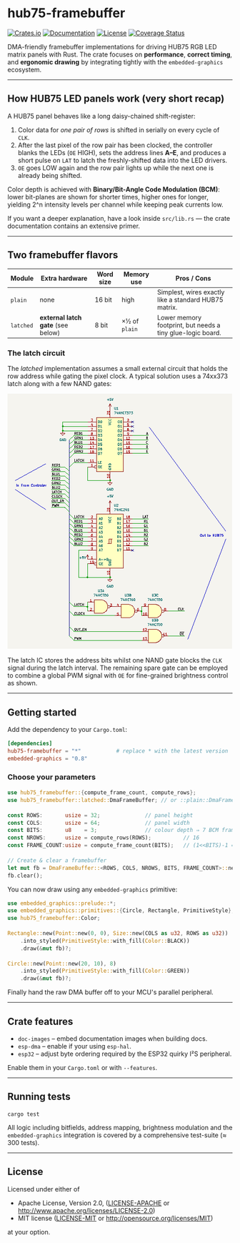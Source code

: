 # hub75-framebuffer

[![Crates.io](https://img.shields.io/crates/v/hub75-framebuffer.svg)](https://crates.io/crates/hub75-framebuffer)
[![Documentation](https://docs.rs/hub75-framebuffer/badge.svg)](https://docs.rs/hub75-framebuffer)
[![License](https://img.shields.io/badge/license-MIT%2FApache--2.0-blue.svg)](README.md)
[![Coverage Status](https://coveralls.io/repos/github/liebman/hub75-framebuffer-rs/badge.svg?branch=main)](https://coveralls.io/github/liebman/hub75-framebuffer-rs?branch=main)

DMA-friendly framebuffer implementations for driving HUB75 RGB LED matrix panels with Rust.  The crate focuses on **performance**, **correct timing**, and **ergonomic drawing** by integrating tightly with the `embedded-graphics` ecosystem.

---

## How HUB75 LED panels work (very short recap)

A HUB75 panel behaves like a long daisy-chained shift-register:

1. Color data for *one pair of rows* is shifted in serially on every cycle of `CLK`.
2. After the last pixel of the row pair has been clocked, the controller blanks the LEDs (`OE` HIGH), sets the address lines **A–E**, and produces a short pulse on `LAT` to latch the freshly-shifted data into the LED drivers.
3. `OE` goes LOW again and the row pair lights up while the next one is already being shifted.

Color depth is achieved with **Binary/Bit-Angle Code Modulation (BCM)**: lower bit-planes are shown for shorter times, higher ones for longer, yielding 2^n intensity levels per channel while keeping peak currents low.

If you want a deeper explanation, have a look inside `src/lib.rs` — the crate documentation contains an extensive primer.

---

## Two framebuffer flavors

| Module              | Extra hardware | Word size | Memory use | Pros / Cons |
|---------------------|----------------|-----------|------------|-------------|
| `plain`             | none           | 16 bit    | high       | Simplest, wires exactly like a standard HUB75 matrix. |
| `latched`           | **external latch gate** (see below) | 8 bit | ×½ of `plain` | Lower memory footprint, but needs a tiny glue-logic board. |

### The latch circuit

The *latched* implementation assumes a small external circuit that
holds the row address while gating the pixel clock.  A typical solution uses a 74xx373 latch along with a few NAND gates:

![Latch circuit block diagram](images/latch-circuit.png)

The latch IC stores the address bits whilst one NAND gate blocks the `CLK` signal during the latch interval.  The remaining spare gate can be employed to combine a global PWM signal with `OE` for fine-grained brightness control as shown.

---

## Getting started

Add the dependency to your `Cargo.toml`:

```toml
[dependencies]
hub75-framebuffer = "*"           # replace * with the latest version
embedded-graphics = "0.8"
```

### Choose your parameters

```rust
use hub75_framebuffer::{compute_frame_count, compute_rows};
use hub75_framebuffer::latched::DmaFrameBuffer; // or ::plain::DmaFrameBuffer

const ROWS:       usize = 32;              // panel height
const COLS:       usize = 64;              // panel width
const BITS:       u8    = 3;               // colour depth ⇒ 7 BCM frames
const NROWS:      usize = compute_rows(ROWS);          // 16
const FRAME_COUNT:usize = compute_frame_count(BITS);   // (1<<BITS)-1 = 7

// Create & clear a framebuffer
let mut fb = DmaFrameBuffer::<ROWS, COLS, NROWS, BITS, FRAME_COUNT>::new();
fb.clear();
```

You can now draw using any `embedded-graphics` primitive:

```rust
use embedded_graphics::prelude::*;
use embedded_graphics::primitives::{Circle, Rectangle, PrimitiveStyle};
use hub75_framebuffer::Color;

Rectangle::new(Point::new(0, 0), Size::new(COLS as u32, ROWS as u32))
    .into_styled(PrimitiveStyle::with_fill(Color::BLACK))
    .draw(&mut fb)?;

Circle::new(Point::new(20, 10), 8)
    .into_styled(PrimitiveStyle::with_fill(Color::GREEN))
    .draw(&mut fb)?;
```

Finally hand the raw DMA buffer off to your MCU's parallel peripheral.

---

## Crate features

* `doc-images` – embed documentation images when building docs.
* `esp-dma`    – enable if your using `esp-hal`.
* `esp32`      – adjust byte ordering required by the ESP32 quirky I²S peripheral.

Enable them in your `Cargo.toml` or with `--features`.

---

## Running tests

```shell
cargo test
```

All logic including bitfields, address mapping, brightness modulation and the `embedded-graphics` integration is covered by a comprehensive test-suite (≈ 300 tests).

---

## License

Licensed under either of

* Apache License, Version 2.0, ([LICENSE-APACHE](LICENSE-APACHE) or <http://www.apache.org/licenses/LICENSE-2.0>)
* MIT license ([LICENSE-MIT](LICENSE-MIT) or <http://opensource.org/licenses/MIT>)

at your option.
